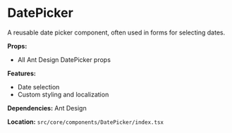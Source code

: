 # DatePicker

A reusable date picker component, often used in forms for selecting dates.

**Props:**

- All Ant Design DatePicker props

**Features:**

- Date selection
- Custom styling and localization

**Dependencies:** Ant Design

**Location:** `src/core/components/DatePicker/index.tsx`
